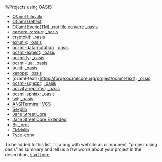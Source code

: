 %Projects using OASIS

* [OCaml Fileutils](https://forge.ocamlcore.org/projects/ocaml-fileutils)
* [OCaml Gettext](https://forge.ocamlcore.org/projects/ocaml-gettext)
* [OCaml Everio(TM) .moi file convert](https://forge.ocamlcore.org/projects/ocaml-moifile/): 
  [\_oasis](http://darcs.ocamlcore.org/cgi-bin/darcsweb.cgi?r=ocaml-moifile;a=headblob;f=/_oasis)
* [camera-rescue](https://forge.ocamlcore.org/projects/camera-rescue):
  [\_oasis](http://darcs.ocamlcore.org/cgi-bin/darcsweb.cgi?r=camera-rescue;a=headblob;f=/_oasis)
* [cryptokit](https://forge.ocamlcore.org/projects/cryptokit):
  [\_oasis](https://forge.ocamlcore.org/scm/viewvc.php/trunk/_oasis?view=markup&root=cryptokit)
* [extunix](https://forge.ocamlcore.org/projects/extunix):
  [\_oasis](http://git.ocamlcore.org/cgi-bin/gitweb.cgi?p=extunix/extunix.git;a=blob;f=_oasis)
* [ocaml-data-notation](https://forge.ocamlcore.org/projects/odn):
  [\_oasis](http://darcs.ocamlcore.org/cgi-bin/darcsweb.cgi?r=ocaml-data-notation;a=headblob;f=/_oasis)
* [ocaml-expect](https://forge.ocamlcore.org/projects/ocaml-expect):
  [\_oasis](http://darcs.ocamlcore.org/cgi-bin/darcsweb.cgi?r=ocaml-expect;a=headblob;f=/_oasis)
* [ocamlify](https://forge.ocamlcore.org/projects/ocamlify):
  [\_oasis](http://darcs.ocamlcore.org/cgi-bin/darcsweb.cgi?r=ocamlify;a=headblob;f=/_oasis)
* [ocaml-lua](https://forge.ocamlcore.org/projects/ocaml-lua):
  [\_oasis](http://git.ocamlcore.org/cgi-bin/gitweb.cgi?p=ocaml-lua/ocaml-lua.git;a=blob;f=_oasis)
* [ounit](https://forge.ocamlcore.org/projects/ounit):
  [\_oasis](http://darcs.ocamlcore.org/cgi-bin/darcsweb.cgi?r=ounit;a=headblob;f=/_oasis)
* [xenops](http://github.com/xen-org/xenops):
  [\_oasis](http://github.com/xen-org/xenops/blob/master/_oasis)
* [ocaml-text] (https://forge.ocamlcore.org/project/ocaml-text):
  [\_oasis](http://darcs.ocamlcore.org/cgi-bin/darcsweb.cgi?r=ocaml-text;a=headblob;f=/_oasis)
* [ocaml-sqlexpr](http://github.com/mfp/ocaml-sqlexpr): 
  [\_oasis](http://github.com/mfp/ocaml-sqlexpr/blob/master/_oasis)
* [activity-reporter](http://github.com/celtic/activity-reporter):
  [\_oasis](http://github.com/celtic/activity-reporter/blob/master/_oasis)
* [ocaml-sphinx](http://sphinx.forge.ocamlcore.org/):
  [\_oasis](http://git.ocamlcore.org/cgi-bin/gitweb.cgi?p=sphinx/sphinx.git;a=blob;f=_oasis)
* [lwt](http://ocsigen.org/lwt/):
  [\_oasis](http://ocsigen.org/lwt/sources/_oasis?view=content)
* [ANSITerminal](https://forge.ocamlcore.org/projects/ansiterminal/):
  [VCS](https://forge.ocamlcore.org/scm/browser.php?group_id=187)
* [Sexplib](http://ocaml.janestreet.com/?q=node/13)
* [Jane Street Core](http://ocaml.janestreet.com/?q=node/13)
* [Jane Street Core Extended](http://ocaml.janestreet.com/?q=node/13)
* [Bin_prot](http://ocaml.janestreet.com/?q=node/13)
* [Fieldslib](http://ocaml.janestreet.com/?q=node/13)
* [Type-conv](http://ocaml.janestreet.com/?q=node/13)


To be added to this list, fill a bug with website as component, "project using
oasis" as summary and tell us a few words about your project in the
description, 
[start here](https://forge.ocamlcore.org/tracker/?func=add&group_id=54&atid=291)
